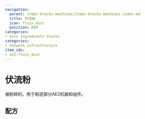 ```yaml
---
navigation:
  parent: items-blocks-machines/items-blocks-machines-index.md
  title: 伏流粉
  icon: fluix_dust
  position: 010
categories:
- misc ingredients blocks
categories:
- network infrastructure
item_ids:
- ae2:fluix_dust
---
```


# 伏流粉

<ItemImage id="fluix_dust" scale="4" />

被<ItemLink id="inscriber" />粉碎的<ItemLink id="fluix_crystal" />。用于制造部分AE2机器和组件。

## 配方

<RecipeFor id="fluix_dust" />
